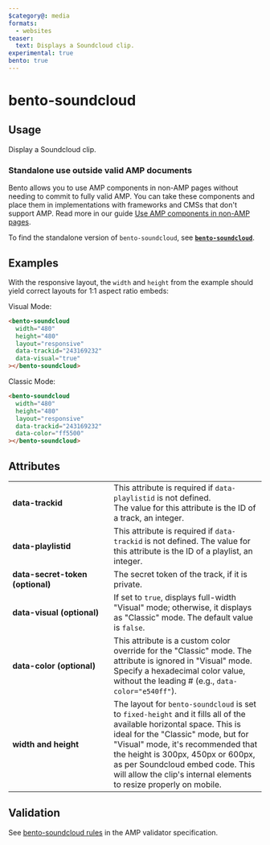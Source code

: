 ```yaml
---
$category@: media
formats:
  - websites
teaser:
  text: Displays a Soundcloud clip.
experimental: true
bento: true
---
```


# bento-soundcloud

## Usage

Display a Soundcloud clip.

### Standalone use outside valid AMP documents

Bento allows you to use AMP components in non-AMP pages without needing
to commit to fully valid AMP. You can take these components and place them
in implementations with frameworks and CMSs that don't support AMP. Read
more in our guide [Use AMP components in non-AMP pages](https://amp.dev/documentation/guides-and-tutorials/start/bento_guide/).

To find the standalone version of `bento-soundcloud`, see [**`bento-soundcloud`**](./1.0/README.md).

## Examples

With the responsive layout, the `width` and `height` from the example should yield correct layouts for 1:1 aspect ratio embeds:

Visual Mode:

```html
<bento-soundcloud
  width="480"
  height="480"
  layout="responsive"
  data-trackid="243169232"
  data-visual="true"
></bento-soundcloud>
```

Classic Mode:

```html
<bento-soundcloud
  width="480"
  height="480"
  layout="responsive"
  data-trackid="243169232"
  data-color="ff5500"
></bento-soundcloud>
```

## Attributes

<table>
  <tr>
    <td width="40%"><strong>data-trackid</strong></td>
    <td>This attribute is required if <code>data-playlistid</code> is not defined.<br />
The value for this attribute is the ID of a track, an integer.</td>
  </tr>
  <tr>
    <td width="40%"><strong>data-playlistid</strong></td>
    <td>This attribute is required if <code>data-trackid</code> is not defined.
The value for this attribute is the ID of a playlist, an integer.</td>
  </tr>
  <tr>
    <td width="40%"><strong>data-secret-token (optional)</strong></td>
    <td>The secret token of the track, if it is private.</td>
  </tr>
  <tr>
    <td width="40%"><strong>data-visual (optional)</strong></td>
    <td>If set to <code>true</code>, displays full-width "Visual" mode; otherwise, it displays as "Classic" mode. The default value is <code>false</code>.</td>
  </tr>
  <tr>
    <td width="40%"><strong>data-color (optional)</strong></td>
    <td>This attribute is a custom color override for the "Classic" mode. The attribute is ignored in "Visual" mode. Specify a hexadecimal color value, without the leading # (e.g., <code>data-color="e540ff"</code>).</td>
  </tr>
  <tr>
    <td width="40%"><strong>width and height</strong></td>
    <td>The layout for <code>bento-soundcloud</code> is set to <code>fixed-height</code> and it fills all of the available horizontal space. This is ideal for the "Classic" mode, but for "Visual" mode, it's recommended that the height is 300px, 450px or 600px, as per Soundcloud embed code. This will allow the clip's internal elements to resize properly on mobile.</td>
  </tr>
</table>

## Validation

See [bento-soundcloud rules](https://github.com/ampproject/amphtml/blob/main/extensions/amp-soundcloud/validator-amp-soundcloud.protoascii) in the AMP validator specification.
